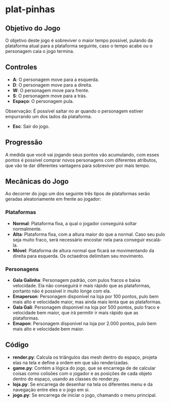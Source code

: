 # plat-pinhas
## Objetivo do Jogo
O objetivo deste jogo é sobreviver o maior tempo possível, pulando da plataforma atual para a plataforma seguinte, caso o tempo acabe ou o personagem caia o jogo termina.
## Controles
- **A**: O personagem move para a esquerda.
- **D**: O personagem move para a direita.
- **W**: O personagem move para frente.
- **S**: O personagem move para a trás.
- **Espaço**: O personagem pula.

Observação: É possível saltar no ar quando o personagem estiver empurrando um dos lados da plataforma.
- **Esc**: Sair do jogo.

## Progressão
A medida que você vai jogando seus pontos vão acumulando, com esses pontos é possível comprar novos personagens com diferentes atributos, que vão te dar diferentes vantagens para sobreviver por mais tempo.

## Mecânicas do Jogo
Ao decorrer do jogo um dos seguinte três tipos de plataformas serão geradas aleatoriamente em frente ao jogador:
### Plataformas
- **Normal**: Plataforma fixa, a qual o jogador conseguirá soltar normalmente.
- **Alta**: Plataforma fixa, com a altura maior do que a normal. Caso seu pulo seja muito fraco, será necessário encostar nela para conseguir escalá-la.
- **Móvel**: Plataforma de altura normal que ficará se movimentando da direita para esquerda. Os octaedros delimitam seu movimento.
### Personagens
- **Gala Galinha**: Personagem padrão, com pulos fracos e baixa velocidade. Ela não conseguirá ir mais rápido que as plataformas, portanto não é possível ir muito longe com ela.
- **Emaperson**: Personagem disponível na loja por 100 pontos, pulo bem mais alto e velocidade maior, mas ainda mais lenta que as plataformas. 
- **Gala Gali**: Personagem disponível na loja por 500 pontos, pulo fraco e velocidade bem maior, que irá permitir ir mais rápido que as plataformas.
- **Emapon**: Personagem disponível na loja por 2.000 pontos, pulo bem mais alto e velocidade bem maior.

## Código
- **render.py**: Calcula os triângulos das mesh dentro do espaço, projeta elas na tela e define a ordem em que são renderizadas.
- **game.py**: Contém a lógica do jogo, que se encarrega de de calcular coisas como colisões com o jogador e as posições de cada objeto dentro do espaço, usando as classes do render.py.
- **loja.py**: Se encarrega de desenhar na tela os diferentes menu e da navegação entre eles e o jogo em si.
- **jogo.py**: Se encarrega de iniciar o jogo, chamando o menu principal.
